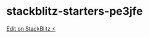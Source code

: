 # stackblitz-starters-pe3jfe

[Edit on StackBlitz ⚡️](https://stackblitz.com/edit/stackblitz-starters-pe3jfe)